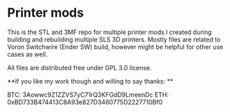 # Printer mods

This is the STL and 3MF repo for multiple printer mods I created during building and rebuilding multiple SLS 3D printers.
Mostly files are related to Voron Switchwire (Ender SW) build, however might be helpful for other use cases as well.

All files are distributed free under GPL 3.0 license.

**If you like my work though and willing to say thanks:
**

BTC: 3Aowwc9Z1ZZVS7yC71rQ3KFGdD9LmeenDc
ETH: 0xBD733B474413C8A93e827D3460775D2227710Bf0
